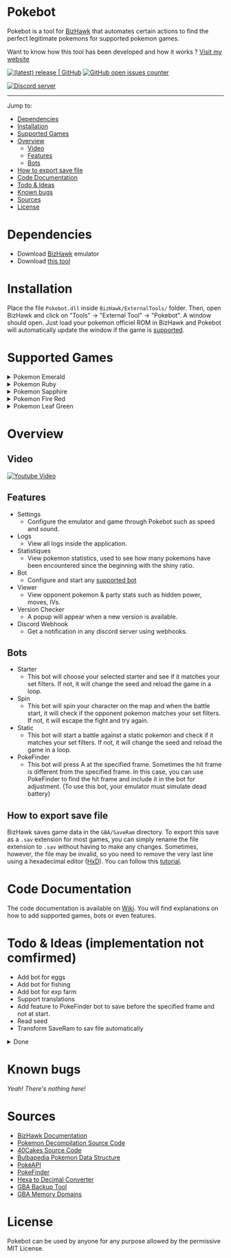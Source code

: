 # Pokebot
Pokebot is a tool for [BizHawk](https://github.com/TASEmulators/BizHawk) that automates certain actions to find the perfect legitimate pokemons for supported pokemon games.

Want to know how this tool has been developed and how it works ? [Visit my website](https://damienbrebion.com/#blogs)

[![(latest) release | GitHub](https://img.shields.io/github/release/Kakumi/Pokebot.svg?logo=github&logoColor=333333&sort=semver&style=popout)](https://github.com/Kakumi/Pokebot/releases/latest)
[![GitHub open issues counter](https://img.shields.io/github/issues-raw/Kakumi/Pokebot.svg?logo=github&logoColor=333333&style=popout)](https://github.com/Kakumi/Pokebot/issues)

<a href="https://discord.gg/wvQKYmuMnK"><img src="https://discordapp.com/api/guilds/1178966789477126176/widget.png?style=banner2" alt="Discord server"></a>

---

Jump to:
* [Dependencies](#dependencies)
* [Installation](#install)
* [Supported Games](#supported-games)
* [Overview](#overview)
  * [Video](#overview-video)
  * [Features](#overview-features)
  * [Bots](#overview-bots)
* [How to export save file](#export-save)
* [Code Documentation](#code-documentation)
* [Todo & Ideas](#todo)
* [Known bugs](#known-bugs)
* [Sources](#sources)
* [License](#license)

# <a name="dependencies"></a>Dependencies
* Download [BizHawk](https://github.com/TASEmulators/BizHawk) emulator
* Download [this tool](https://github.com/Kakumi/Pokebot/releases/latest)

# <a name="install"></a>Installation
Place the file `Pokebot.dll` inside `BizHawk/ExternalTools/` folder. Then, open BizHawk and click on "Tools" -> "External Tool" -> "Pokebot". A window should open. Just load your pokemon officiel ROM in BizHawk and Pokebot will automatically update the window if the game is [supported](#supported-games).

# <a name="supported-games"></a>Supported Games
<details>
  <summary>Pokemon Emerald</summary>

 | Nom          | Hash                                     | Supported | Tested |
 |--------------|------------------------------------------|-----------|--------|
 | USA (Europe) | f3ae088181bf583e55daf962a92bb46f4f1d07b7 |     ✅     |    ✅   |
 | French       | ca666651374d89ca439007bed54d839eb7bd14d0 |     ✅     |    ✅   |
 | Deutch       | 61c2eb2b380b1a75f0c94b767a2d4c26cd7ce4e3 |     ✅     |    ❌   |
 | Italian      | 1692db322400c3141c5de2db38469913ceb1f4d4 |     ✅     |    ❌   |
 | Japanese     | d7cf8f156ba9c455d164e1ea780a6bf1945465c2 |     ✅     |    ❌   |
 | Spanish      | fe1558a3dcb0360ab558969e09b690888b846dd9 |     ✅     |    ❌   |
</details>

<details>
  <summary>Pokemon Ruby</summary>

 | Nom                | Hash                                     | Supported | Tested |
 |--------------------|------------------------------------------|-----------|--------|
 | USA (Europe)       | f28b6ffc97847e94a6c21a63cacf633ee5c8df1e |     ✅     |    ✅   |
 | USA (Europe) rev 1 | 610b96a9c9a7d03d2bafb655e7560ccff1a6d894 |     ✅     |    ❌   |
 | USA (Europe) rev 2 | 5b64eacf892920518db4ec664e62a086dd5f5bc8 |     ✅     |    ❌   |
 | French             | a6ee94202bec0641c55d242757e84dc89336d4cb |     ✅     |    ✅   |
 | French rev 1       | ba888dfba231a231cbd60fe228e894b54fb1ed79 |     ✅     |    ❌   |
 | Deutch             | 1c2a53332382e14dab8815e3a6dd81ad89534050 |     ✅     |    ✅   |
 | Deutch rev 1       | 424740be1fc67a5ddb954794443646e6aeee2c1b |     ✅     |    ✅   |
 | Italian            | 2b3134224392f58da00f802faa1bf4b5cf6270be |     ✅     |    ❌   |
 | Italian rev 1      | 015a5d380afe316a2a6fcc561798ebff9dfb3009 |     ✅     |    ❌   |
 | Japanese           | 5c5e546720300b99ae45d2aa35c646c8b8ff5c56 |     ✅     |    ❌   |
 | Japanese rev 1     | 971e0d670a95e5b32240b2deed20405b8daddf47 |     ✅     |    ❌   |
 | Spanish            | 1f49f7289253dcbfecbc4c5ba3e67aa0652ec83c |     ✅     |    ❌   |
 | Spanish rev 1      | 9ac73481d7f5d150a018309bba91d185ce99fb7c |     ✅     |    ❌   |
</details>

<details>
  <summary>Pokemon Sapphire</summary>

 | Nom                | Hash                                     | Supported | Tested |
 |--------------------|------------------------------------------|-----------|--------|
 | USA (Europe)       | 3ccbbd45f8553c36463f13b938e833f652b793e4 |     ✅     |    ✅   |
 | USA (Europe) rev 1 | 4722efb8cd45772ca32555b98fd3b9719f8e60a9 |     ✅     |    ❌   |
 | USA (Europe) rev 2 | 89b45fb172e6b55d51fc0e61989775187f6fe63c |     ✅     |    ❌   |
 | French             | c269b5692b2d0e5800ba1ddf117fda95ac648634 |     ✅     |    ✅   |
 | French rev 1       | 860e93f5ea44f4278132f6c1ee5650d07b852fd8 |     ✅     |    ❌   |
 | Deutch             | 5a087835009d552d4c5c1f96be3be3206e378153 |     ✅     |    ✅   |
 | Deutch rev 1       | 7e6e034f9cdca6d2c4a270fdb50a94def5883d17 |     ✅     |    ✅   |
 | Italian            | f729dd571fb2c09e72c5c1d68fe0a21e72713d34 |     ✅     |    ❌   |
 | Italian rev 1      | 73edf67b9b82ff12795622dca412733755d2c0fe |     ✅     |    ❌   |
 | Japanese           | 3233342c2f3087e6ffe6c1791cd5867db07df842 |     ✅     |    ❌   |
 | Japanese rev 1     | 01f509671445965236ac4c6b5a354fe2f1e69f13 |     ✅     |    ❌   |
 | Spanish            | 3a6489189e581c4b29914071b79207883b8c16d8 |     ✅     |    ❌   |
 | Spanish rev 1      | 0fe9ad1e602e2fafa090aee25e43d6980625173c |     ✅     |    ❌   |
</details>

<details>
  <summary>Pokemon Fire Red</summary>

 | Nom                | Hash                                     | Supported | Tested |
 |--------------------|------------------------------------------|-----------|--------|
 | USA (Europe)       | 41cb23d8dccc8ebd7c649cd8fbb58eeace6e2fdc |     ✅     |    ✅   |
 | USA (Europe) rev 1 | dd5945db9b930750cb39d00c84da8571feebf417 |     ✅     |    ❌   |
 | French             | fc663907256f06a3a09e2d6b967bc9af4919f111 |     ✅     |    ✅   |
 | Deutch             | 18a3758ceeef2c77b315144be2c3910d6f1f69fe |     ✅     |    ❌   |
 | Italian            | 66a9d415205321376b4318534c0dce5f69d28362 |     ✅     |    ❌   |
 | Japanese           | 04139887b6cd8f53269aca098295b006ddba6cfe |     ✅     |    ❌   |
 | Japanese rev 1     | 7c7107b87c3ccf6e3dbceb9cf80ceeffb25a1857 |     ✅     |    ❌   |
 | Spanish            | ab8f6bfe0ccdaf41188cd015c8c74c314d02296a |     ✅     |    ❌   |
</details>

<details>
  <summary>Pokemon Leaf Green</summary>

 | Nom                | Hash                                     | Supported | Tested |
 |--------------------|------------------------------------------|-----------|--------|
 | USA (Europe)       | 574fa542ffebb14be69902d1d36f1ec0a4afd71e |     ✅     |    ✅   |
 | USA (Europe) rev 1 | 7862c67bdecbe21d1d69ce082ce34327e1c6ed5e |     ✅     |    ❌   |
 | French             | 4b5758c14d0a07b70ef3ef0bd7fa5e7ce6978672 |     ✅     |    ✅   |
 | Deutch             | 0802d1fb185ee3ed48d9a22afb25e66424076dac |     ✅     |    ❌   |
 | Italian            | a1dfea1493d26d1f024be8ba1de3d193fcfc651e |     ✅     |    ❌   |
 | Japanese           | 5946f1b59e8d71cc61249661464d864185c92a5f |     ✅     |    ❌   |
 | Japanese rev 1     | de9d5a844f9bfb63a4448cccd4a2d186ecf455c3 |     ✅     |    ❌   |
 | Spanish            | f9ebee5d228cb695f18ef2ced41630a09fa9eb05 |     ✅     |    ❌   |
</details>

# <a name="overview"></a>Overview
## <a name="overview-video"></a>Video
[![Youtube Video](https://img.youtube.com/vi/d4jsNaeF-hI/0.jpg)](https://www.youtube.com/watch?v=d4jsNaeF-hI)

## <a name="overview-features"></a>Features
* Settings
  * Configure the emulator and game through Pokebot such as speed and sound.
* Logs
  * View all logs inside the application.
* Statistiques
  * View pokemon statistics, used to see how many pokemons have been encountered since the beginning with the shiny ratio.
* Bot
  * Configure and start any [supported bot](#overview-bots)
* Viewer
  * View opponent pokemon & party stats such as hidden power, moves, IVs.
* Version Checker
  * A popup will appear when a new version is available.
* Discord Webhook
  * Get a notification in any discord server using webhooks.

## <a name="overview-bots"></a>Bots
* Starter
  * This bot will choose your selected starter and see if it matches your set filters. If not, it will change the seed and reload the game in a loop.
* Spin
  * This bot will spin your character on the map and when the battle start, it will check if the opponent pokemon matches your set filters. If not, it will escape the fight and try again.
* Static
  * This bot will start a battle against a static pokemon and check if it matches your set filters. If not, it will change the seed and reload the game in a loop.
* PokeFinder
  * This bot will press A at the specified frame. Sometimes the hit frame is different from the specified frame. In this case, you can use PokeFinder to find the hit frame and include it in the bot for adjustment. (To use this bot, your emulator must simulate dead battery)

## <a name="export-save"></a>How to export save file
BizHawk saves game data in the `GBA/SaveRam` directory. To export this save as a `.sav` extension for most games, you can simply rename the file extension to `.sav` without having to make any changes. 
Sometimes, however, the file may be invalid, so you need to remove the very last line using a hexadecimal editor ([HxD](https://mh-nexus.de/en/hxd/)). 
You can follow this [tutorial](https://gbatemp.net/threads/cant-make-pokemon-emerald-sav-file-to-work-on-vba.631681/#post-10136922).

# <a name="code-documentation"></a>Code Documentation
The code documentation is available on [Wiki](https://github.com/Kakumi/Pokebot/wiki). You will find explanations on how to add supported games, bots or even features.

# <a name="todo"></a>Todo & Ideas (implementation not comfirmed)
* Add bot for eggs
* Add bot for fishing
* Add bot for exp farm
* Support translations
* Add feature to PokeFinder bot to save before the specified frame and not at start.
* Read seed
* Transform SaveRam to sav file automatically

<details>
	<summary>Done</summary>
	
* Add feature that works with [PokeFinder](https://github.com/Admiral-Fish/PokeFinder) ✔️
* Show trainer ID & Secret in the view (PokeFinder bot) ✔️
* Ability to execute bot every x seconds instead of every frame ✔️
* Discord Webhook ✔️
* Add bot for static pokemon️ ✔️
* Save & load settings to/from config file ✔️
</details>

# <a name="known-bugs"></a> Known bugs
_Yeah! There's nothing here!_

# <a name="sources"></a>Sources
* [BizHawk Documentation](https://github.com/TASEmulators/BizHawk)
* [Pokemon Decompilation Source Code](https://github.com/pret/pokeemerald)
* [40Cakes Source Code](https://github.com/40Cakes/pokebot-gen3)
* [Bulbapedia Pokemon Data Structure](https://bulbapedia.bulbagarden.net/wiki/Pok%C3%A9mon_data_structure_(Generation_III))
* [PokéAPI](https://pokeapi.co/)
* [PokeFinder](https://github.com/Admiral-Fish/PokeFinder)
* [Hexa to Decimal Converter](https://www.rapidtables.com/convert/number/hex-to-decimal.html)
* [GBA Backup Tool](https://www.gamebrew.org/wiki/GBA_Backup_Tool)
* [GBA Memory Domains](https://corrupt.wiki/systems/gameboy-advance/bizhawk-memory-domains)

# <a name="license"></a>License
Pokebot can be used by anyone for any purpose allowed by the permissive MIT License.
